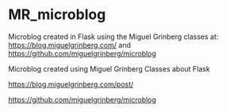 # MR_microblog

Microblog created in Flask using the Miguel Grinberg classes at: https://blog.miguelgrinberg.com/ and https://github.com/miguelgrinberg/microblog

Microblog created using Miguel Grinberg Classes about Flask

https://blog.miguelgrinberg.com/post/

https://github.com/miguelgrinberg/microblog

